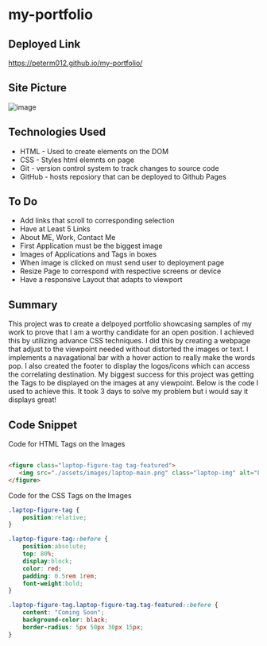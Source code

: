 # my-portfolio

## Deployed Link
https://peterm012.github.io/my-portfolio/

## Site Picture 
![image](https://user-images.githubusercontent.com/110750833/192427540-01fbde0b-feac-40a2-940f-9f6b98259459.png)

## Technologies Used
- HTML - Used to create elements on the DOM
- CSS - Styles html elemnts on page 
- Git - version control system to track changes to source code
- GitHub - hosts reposiory that can be deployed to Github Pages

## To Do
- Add links that scroll to corresponding selection
- Have at Least 5 Links
- About ME, Work, Contact Me
- First Application must be the biggest image
- Images of Applications and Tags in boxes
- When image is clicked on must send user to deployment page
- Resize Page to correspond with respective screens or device
- Have a responsive Layout that adapts to viewport

## Summary 
This project was to create a delpoyed portfolio showcasing samples of my work to prove that I am a worthy candidate for an open position. I achieved this by utilizing advance CSS techniques. I did this by creating a webpage that adjust to the viewpoint needed without distorted the images or text. I implements a navagational bar with a hover action to really make the words pop. I also created the footer to display the logos/icons which can access the correlating destination. My biggest success for this project was getting the Tags to be displayed on the images at any viewpoint. Below is the code I used to achieve this. It took 3 days to solve my problem but i would say it displays great!

## Code Snippet
Code for HTML Tags on the Images 
```html

<figure class="laptop-figure-tag tag-featured">
   <img src="./assets/images/laptop-main.png" class="laptop-img" alt="Laptop with a notebook, a coffe cup, and a bag on a table"></img>
</figure>

```
Code for the CSS Tags on the Images
```css
.laptop-figure-tag {
    position:relative;
}

.laptop-figure-tag::before {
    position:absolute;
    top: 80%;
    display:block;
    color: red;
    padding: 0.5rem 1rem;
    font-weight:bold;
}

.laptop-figure-tag.laptop-figure-tag.tag-featured::before {
    content: "Coming Soon";
    background-color: black;
    border-radius: 5px 50px 30px 15px;
}
```
